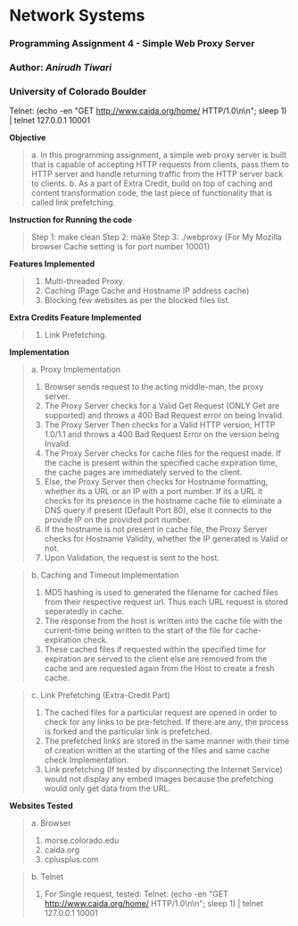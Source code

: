 # Network Systems
### Programming Assignment 4 - Simple Web Proxy Server
### Author: *Anirudh Tiwari*
### University of Colorado Boulder  

Telnet: (echo -en "GET http://www.caida.org/home/ HTTP/1.0\n\n"; sleep 1) | telnet 127.0.0.1 10001

**Objective**
>a. In this programming assignment, a simple web proxy server is built that is capable of accepting HTTP requests from clients, pass them to HTTP server and handle returning traffic from the HTTP server back to clients.
>b. As a part of Extra Credit, build on top of caching and content transformation code, the last piece of functionality that is called link prefetching.

**Instruction for Running the code**
>Step 1: make clean
>Step 2: make
>Step 3: ./webproxy <port number> <Cache Expiration time> {For My Mozilla browser Cache setting is for port number 10001}

**Features Implemented**
>1. Multi-threaded Proxy.
>2. Caching (Page Cache and Hostname IP address cache)
>3. Blocking few websites as per the blocked files list.

**Extra Credits Feature Implemented**
>1. Link Prefetching.

**Implementation**
>a. Proxy Implementation
>1. Browser sends request to the acting middle-man, the proxy server.
>2. The Proxy Server checks for a Valid Get Request (ONLY Get are supported) and throws a 400 Bad Request error on being Invalid.
>3. The Proxy Server Then checks for a Valid HTTP version, HTTP 1.0/1.1 and throws a 400 Bad Request Error on the version being Invalid.
>4. The Proxy Server checks for cache files for the request made. If the cache is present within the specified cache expiration time, the cache pages are immediately served to the client.
>5. Else, the Proxy Server then checks for Hostname formatting, whether its a URL or an IP with a port number. If its a URL it checks for its presence in the hostname cache file to eliminate a DNS query if present (Default Port 80), else it connects to the provide IP on the provided port number.
>6. If the hostname is not present in cache file, the Proxy Server checks for Hostname Validity, whether the IP generated is Valid or not.
>7. Upon Validation, the request is sent to the host.

>b. Caching and Timeout Implementation
>1. MD5 hashing is used to generated the filename for cached files from their respective request url. Thus each URL request is stored seperatedly in cache.
>2. The response from the host is written into the cache file with the current-time being written to the start of the file for cache-expiration check.
>3. These cached files if requested within the specified time for expiration are served to the client else are removed from the cache and are requested again from the Host to create a fresh cache.

>c. Link Prefetching (Extra-Credit Part)
>1. The cached files for a particular request are opened in order to check for any links to be pre-fetched. If there are any, the process is forked and the particular link is prefetched.
>2. The prefetched links are stored in the same manner with their time of creation written at the starting of the files and same cache check Implementation.
>3. Link prefetching (If tested by disconnecting the Internet Service) would not display any embed images because the prefetching would only get data from the URL.

**Websites Tested**
>a. Browser
>1. morse.colorado.edu
>2. caida.org
>3. cplusplus.com

>b. Telnet
>1. For Single request, tested: Telnet: (echo -en "GET http://www.caida.org/home/ HTTP/1.0\n\n"; sleep 1) | telnet 127.0.0.1 10001
